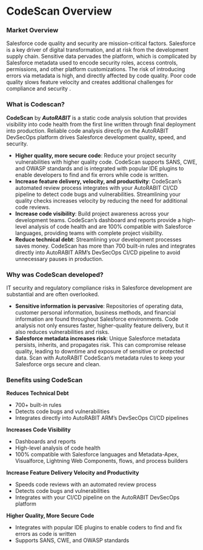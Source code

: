 # CodeScan Overview

### Market Overview <a href="#market-overview" id="market-overview"></a>

Salesforce code quality and security are mission-critical factors. Salesforce is a key driver of digital transformation, and at risk from the development supply chain. Sensitive data pervades the platform, which is complicated by Salesforce metadata used to encode security roles, access controls, permissions, and other platform customizations. The risk of introducing errors via metadata is high, and directly affected by code quality. Poor code quality slows feature velocity and creates additional challenges for compliance and security .

### What is Codescan? <a href="#what-is-codescan" id="what-is-codescan"></a>

**CodeScan** by _**AutoRABIT**_ is a static code analysis solution that provides visibility into code health from the first line written through final deployment into production. Reliable code analysis directly on the AutoRABIT DevSecOps platform drives Salesforce development quality, speed, and security.

* **Higher quality, more secure code**: Reduce your project security vulnerabilities with higher quality code. CodeScan supports SANS, CWE, and OWASP standards and is integrated with popular IDE plugins to enable developers to find and fix errors while code is written.
* **Increase feature delivery, velocity, and productivity**: CodeScan’s automated review process integrates with your AutoRABIT CI/CD pipeline to detect code bugs and vulnerabilities. Streamlining your quality checks increases velocity by reducing the need for additional code reviews.
* **Increase code visibility**: Build project awareness across your development teams. CodeScan’s dashboard and reports provide a high-level analysis of code health and are 100% compatible with Salesforce languages, providing teams with complete project visibility.
* **Reduce technical debt**: Streamlining your development processes saves money. CodeScan has more than 700 built-in rules and integrates directly into AutoRABIT ARM’s DevSecOps CI/CD pipeline to avoid unnecessary pauses in production.

### Why was CodeScan developed? <a href="#why-was-codescan-developed" id="why-was-codescan-developed"></a>

IT security and regulatory compliance risks in Salesforce development are substantial and are often overlooked.

* **Sensitive information is pervasive**: Repositories of operating data, customer personal information, business methods, and financial information are found throughout Salesforce environments. Code analysis not only ensures faster, higher-quality feature delivery, but it also reduces vulnerabilities and risks.
* **Salesforce metadata increases risk**: Unique Salesforce metadata persists, inherits, and propagates risk. This can compromise release quality, leading to downtime and exposure of sensitive or protected data. Scan with AutoRABIT CodeScan’s metadata rules to keep your Salesforce orgs secure and clean.

### Benefits using CodeScan <a href="#benefits-using-codescan" id="benefits-using-codescan"></a>

**Reduces Technical Debt**

* 700+ built-in rules
* Detects code bugs and vulnerabilities
* Integrates directly into AutoRABIT ARM’s DevSecOps CI/CD pipelines

**Increases Code Visibility**

* Dashboards and reports
* High-level analysis of code health
* 100% compatible with Salesforce languages and Metadata-Apex, Visualforce, Lightning Web Components, flows, and process builders

**Increase Feature Delivery Velocity and Productivity**

* Speeds code reviews with an automated review process
* Detects code bugs and vulnerabilities
* Integrates with your CI/CD pipeline on the AutoRABIT DevSecOps platform

**Higher Quality, More Secure Code**

* Integrates with popular IDE plugins to enable coders to find and fix errors as code is written
* Supports SANS, CWE, and OWASP standards
